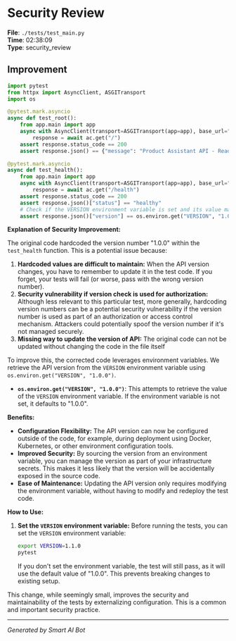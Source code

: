 # Security Review

**File**: `./tests/test_main.py`  
**Time**: 02:38:09  
**Type**: security_review

## Improvement

```python
import pytest
from httpx import AsyncClient, ASGITransport
import os

@pytest.mark.asyncio
async def test_root():
    from app.main import app
    async with AsyncClient(transport=ASGITransport(app=app), base_url="http://test") as ac:
        response = await ac.get("/")
    assert response.status_code == 200
    assert response.json() == {"message": "Product Assistant API - Ready to help you find products"}

@pytest.mark.asyncio
async def test_health():
    from app.main import app
    async with AsyncClient(transport=ASGITransport(app=app), base_url="http://test") as ac:
        response = await ac.get("/health")
    assert response.status_code == 200
    assert response.json()["status"] == "healthy"
    # Check if the VERSION environment variable is set and its value matches the expected version.
    assert response.json()["version"] == os.environ.get("VERSION", "1.0.0")
```

**Explanation of Security Improvement:**

The original code hardcoded the version number "1.0.0" within the `test_health` function.  This is a potential issue because:

1.  **Hardcoded values are difficult to maintain:** When the API version changes, you have to remember to update it in the test code.  If you forget, your tests will fail (or worse, pass with the wrong version number).
2.  **Security vulnerability if version check is used for authorization:** Although less relevant to this particular test, more generally, hardcoding version numbers can be a potential security vulnerability if the version number is used as part of an authorization or access control mechanism.  Attackers could potentially spoof the version number if it's not managed securely.
3.  **Missing way to update the version of API:** The original code can not be updated without changing the code in the file itself

To improve this, the corrected code leverages environment variables. We retrieve the API version from the `VERSION` environment variable using `os.environ.get("VERSION", "1.0.0")`.

*   **`os.environ.get("VERSION", "1.0.0")`**: This attempts to retrieve the value of the `VERSION` environment variable. If the environment variable is not set, it defaults to "1.0.0".

**Benefits:**

*   **Configuration Flexibility:** The API version can now be configured outside of the code, for example, during deployment using Docker, Kubernetes, or other environment configuration tools.
*   **Improved Security:** By sourcing the version from an environment variable, you can manage the version as part of your infrastructure secrets. This makes it less likely that the version will be accidentally exposed in the source code.
*   **Ease of Maintenance:** Updating the API version only requires modifying the environment variable, without having to modify and redeploy the test code.

**How to Use:**

1.  **Set the `VERSION` environment variable:** Before running the tests, you can set the `VERSION` environment variable:

    ```bash
    export VERSION=1.1.0
    pytest
    ```

    If you don't set the environment variable, the test will still pass, as it will use the default value of "1.0.0". This prevents breaking changes to existing setup.

This change, while seemingly small, improves the security and maintainability of the tests by externalizing configuration.  This is a common and important security practice.

---
*Generated by Smart AI Bot*
